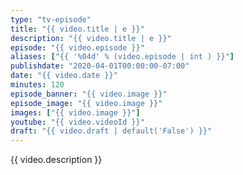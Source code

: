 ```yaml
---
type: "tv-episode"
title: "{{ video.title | e }}"
description: "{{ video.title | e }}"
episode: "{{ video.episode }}"
aliases: ["{{ '%04d' % (video.episode | int ) }}"]
publishdate: "2020-04-01T00:00:00-07:00"
date: "{{ video.date }}"
minutes: 120
episode_banner: "{{ video.image }}"
episode_image: "{{ video.image }}"
images: ["{{ video.image }}"]
youtube: "{{ video.videoId }}"
draft: "{{ video.draft | default('False') }}"
---
```


{{ video.description }}
